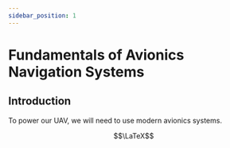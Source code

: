 ```yaml
---
sidebar_position: 1
---
```


# Fundamentals of Avionics Navigation Systems

<!-- A special thanks to Dr. Luis Rodrigues, who made this section possible. See his [Explore Concordia Page](http://explore.concordia.ca/luis-rodrigues) -->

## Introduction

To power our UAV, we will need to use modern avionics systems.

$$\LaTeX$$
